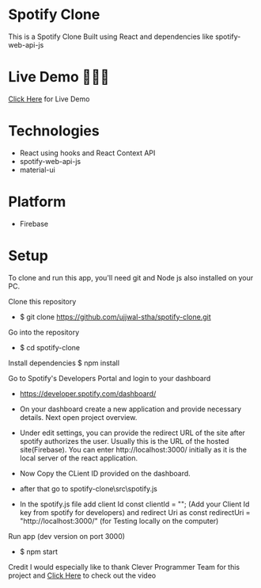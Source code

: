 # Spotify Clone

This is a Spotify Clone Built using React and dependencies like spotify-web-api-js

# Live Demo 🚀🚀🚀

<a href="https://spotify-clone-78fae.web.app/">Click Here</a> for Live Demo

# Technologies

- React using hooks and React Context API
- spotify-web-api-js
- material-ui

# Platform

- Firebase

# Setup

To clone and run this app, you'll need git and Node js also installed on your PC.

Clone this repository

- $ git clone https://github.com/ujjwal-stha/spotify-clone.git

Go into the repository

- $ cd spotify-clone

Install dependencies
$ npm install

Go to Spotify's Developers Portal and login to your dashboard

- https://developer.spotify.com/dashboard/

- On your dashboard create a new application and provide necessary details. Next open project overview.

- Under edit settings, you can provide the redirect URL of the site after spotify authorizes the user.
  Usually this is the URL of the hosted site(Firebase). You can enter http://localhost:3000/ initially as it is the local server of the react application.

- Now Copy the CLient ID provided on the dashboard.

- after that go to spotify-clone\src\spotify.js

- In the spotify.js file add client Id
  const clientId = ""; (Add your Client Id key from spotify for developers) and redirect Uri as
  const redirectUri = "http://localhost:3000/" (for Testing locally on the computer)

Run app (dev version on port 3000)

- $ npm start

Credit
I would especially like to thank Clever Programmer Team for this project and <a href="https://www.youtube.com/watch?v=pnkuI8KXW_8&t=4017s">Click Here</a> to check out the video
